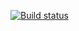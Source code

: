 [![Build status](https://ci.appveyor.com/api/projects/status/2am4s30qw6asskuf?svg=true)](https://ci.appveyor.com/project/YudinaKsenia/2-2-selenide)

